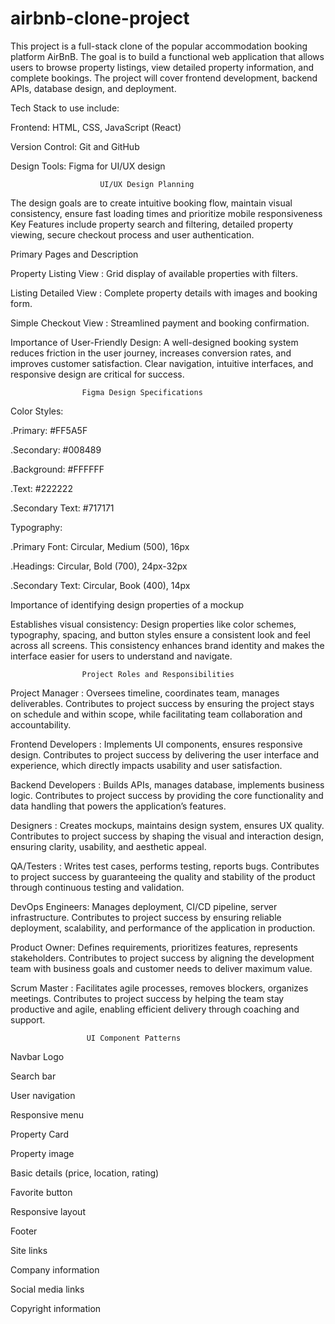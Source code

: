 # airbnb-clone-project
This project is a full-stack clone of the popular accommodation booking platform AirBnB. The goal is to build a functional web application that allows users to browse property listings, view detailed property information, and complete bookings. The project will cover frontend development, backend APIs, database design, and deployment.

Tech Stack to use include:

Frontend: HTML, CSS, JavaScript (React)

Version Control: Git and GitHub

Design Tools: Figma for UI/UX design

                        UI/UX Design Planning
The design goals are to create intuitive booking flow, maintain visual consistency, ensure fast loading times and prioritize mobile responsiveness
Key Features include property search and filtering, detailed property viewing, secure checkout process and user authentication.

Primary Pages and Description	

Property Listing View	: Grid display of available properties with filters.

Listing Detailed View	: Complete property details with images and booking form.

Simple Checkout View : Streamlined payment and booking confirmation.

Importance of User-Friendly Design: A well-designed booking system reduces friction in the user journey, increases conversion rates, and improves customer satisfaction. Clear navigation, intuitive interfaces, and responsive design are critical for success.

                    Figma Design Specifications
Color Styles:

.Primary: #FF5A5F

.Secondary: #008489

.Background: #FFFFFF

.Text: #222222

.Secondary Text: #717171



Typography:

.Primary Font: Circular, Medium (500), 16px

.Headings: Circular, Bold (700), 24px-32px

.Secondary Text: Circular, Book (400), 14px

Importance of identifying design properties of a mockup

Establishes visual consistency: Design properties like color schemes, typography, spacing, and button styles ensure a consistent look and feel across all screens. This consistency enhances brand identity and makes the interface easier for users to understand and navigate.


                    Project Roles and Responsibilities
                    
Project Manager	: Oversees timeline, coordinates team, manages deliverables.
Contributes to project success by ensuring the project stays on schedule and within scope, while facilitating team collaboration and accountability.

Frontend Developers	: Implements UI components, ensures responsive design.
Contributes to project success by delivering the user interface and experience, which directly impacts usability and user satisfaction.

Backend Developers	: Builds APIs, manages database, implements business logic. Contributes to project success by providing the core functionality and data handling that powers the application’s features.

Designers	: Creates mockups, maintains design system, ensures UX quality. 
Contributes to project success by shaping the visual and interaction design, ensuring clarity, usability, and aesthetic appeal.

QA/Testers	: Writes test cases, performs testing, reports bugs.
Contributes to project success by guaranteeing the quality and stability of the product through continuous testing and validation.

DevOps Engineers: Manages deployment, CI/CD pipeline, server infrastructure.
Contributes to project success by ensuring reliable deployment, scalability, and performance of the application in production.

Product Owner: Defines requirements, prioritizes features, represents stakeholders. Contributes to project success by aligning the development team with business goals and customer needs to deliver maximum value.

Scrum Master : Facilitates agile processes, removes blockers, organizes meetings. Contributes to project success by helping the team stay productive and agile, enabling efficient delivery through coaching and support.



                     UI Component Patterns
Navbar
Logo

Search bar

User navigation

Responsive menu




Property Card

Property image

Basic details (price, location, rating)

Favorite button

Responsive layout




Footer

Site links

Company information

Social media links

Copyright information
